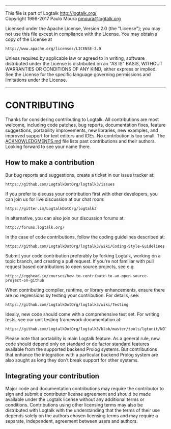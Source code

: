 ________________________________________________________________________

This file is part of Logtalk <http://logtalk.org/>  
Copyright 1998-2017 Paulo Moura <pmoura@logtalk.org>

Licensed under the Apache License, Version 2.0 (the "License");
you may not use this file except in compliance with the License.
You may obtain a copy of the License at

    http://www.apache.org/licenses/LICENSE-2.0

Unless required by applicable law or agreed to in writing, software
distributed under the License is distributed on an "AS IS" BASIS,
WITHOUT WARRANTIES OR CONDITIONS OF ANY KIND, either express or implied.
See the License for the specific language governing permissions and
limitations under the License.
________________________________________________________________________


CONTRIBUTING
============

Thanks for considering contributing to Logtalk. All contributions are most
welcome, including code patches, bug reports, documentation fixes, feature
suggestions, portability improvements, new libraries, new examples, and
improved support for text editors and IDEs. No contribution is too small.
The [ACKNOWLEDGMENTS.md](ACKNOWLEDGMENTS.md) file lists past contributions
and their authors. Looking forward to see your name there.


How to make a contribution
--------------------------

Bur bug reports and suggestions, create a ticket in our issue tracker at:

	https://github.com/LogtalkDotOrg/logtalk3/issues

If you prefer to discuss your contribution first with other developers,
you can join us for live discussion at our chat room:

	https://gitter.im/LogtalkDotOrg/logtalk3

In alternative, you can also join our discussion forums at:

	http://forums.logtalk.org/

In the case of code contributions, follow the coding guidelines described at:

	https://github.com/LogtalkDotOrg/logtalk3/wiki/Coding-Style-Guidelines

Submit your code contribution preferably by forking Logtalk, working on a topic
branch, and creating a pull request. If you're not familiar with pull request
based contributions to open source projects, see e.g.

	https://egghead.io/courses/how-to-contribute-to-an-open-source-project-on-github

When contributing compiler, runtime, or library enhancements, ensure there
are no regressions by testing your contribution. For details, see:

	https://github.com/LogtalkDotOrg/logtalk3/wiki/Testing

Ideally, new code should come with a comprehensive test set. For writing tests,
see our unit testing framework documentation at:

	https://github.com/LogtalkDotOrg/logtalk3/blob/master/tools/lgtunit/NOTES.md

Please note that portability is main Logtalk feature. As a general rule, new code
should depend only on standard or de factor standard features available from the
supported backend Prolog systems. But contributions that enhance the integration
with a particular backend Prolog system are also sought as long they don't break
support for other systems.

Integrating your contribution
-----------------------------

Major code and documentation contributions may require the contributor to sign
and submit a contributor license agreement and should be made available under
the Logtalk license without any additional terms or conditions. Contributions
using other licensing terms may also be distributed with Logtalk with the
understanding that the terms of their use depends solely on the authors chosen
licensing terms and may require a separate, independent, agreement between
users and authors.
